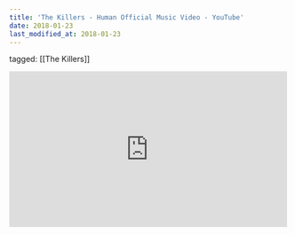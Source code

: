 ```yaml
---
title: 'The Killers - Human Official Music Video - YouTube'
date: 2018-01-23
last_modified_at: 2018-01-23
---
```

tagged: [[The Killers]]
<iframe allow="accelerometer; autoplay; clipboard-write; encrypted-media; gyroscope; picture-in-picture" allowfullscreen="" frameborder="0" height="281" id="youtube_iframe" src="https://www.youtube.com/embed/RIZdjT1472Y?feature=oembed&amp;enablejsapi=1&amp;origin=https://safe.txmblr.com&amp;wmode=opaque" width="500"></iframe>